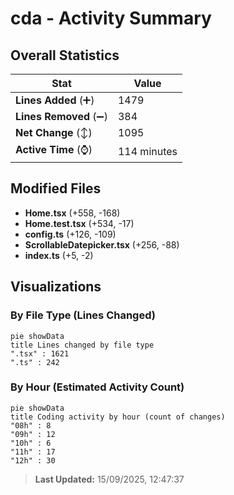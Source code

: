 # cda - Activity Summary 

## Overall Statistics

| Stat                   | Value                                                             |
| ---------------------- | ----------------------------------------------------------------- |
| **Lines Added** (➕)   | 1479                                          |
| **Lines Removed** (➖) | 384                                        |
| **Net Change** (↕)    | 1095                |
| **Active Time** (⌚)   | 114 minutes |


## Modified Files
- **Home.tsx** (+558, -168)
- **Home.test.tsx** (+534, -17)
- **config.ts** (+126, -109)
- **ScrollableDatepicker.tsx** (+256, -88)
- **index.ts** (+5, -2)

## Visualizations

### By File Type (Lines Changed)

```mermaid
pie showData
title Lines changed by file type
".tsx" : 1621
".ts" : 242
```

### By Hour (Estimated Activity Count)

```mermaid
pie showData
title Coding activity by hour (count of changes)
"08h" : 8
"09h" : 12
"10h" : 6
"11h" : 17
"12h" : 30
```


> **Last Updated:** 15/09/2025, 12:47:37
